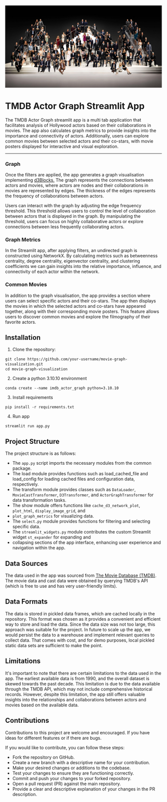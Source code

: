 ![Image Description](assets/hollywood.jpeg)


# TMDB Actor Graph Streamlit App

The TMDB Actor Graph streamlit app is a multi tab application that facilitates analysis of Hollywood actors
based on their collaborations in movies. The app also calculates graph metrics to provide 
insights into the importance and connectivity of actors. Additionally, users can explore common movies between selected 
actors and their co-stars, with movie posters displayed for interactive and visual exploration. 

---

### Graph
Once the filters are applied, the app generates a graph visualisation implementing [d3Blocks.](https://d3blocks.github.io/d3blocks/pages/html/index.html) 
The graph represents the connections between actors and movies, where actors are nodes and their collaborations in 
movies are represented by edges. The thickness of the edges represents the frequency of collaborations between actors.

Users can interact with the graph by adjusting the edge frequency threshold. This threshold allows users to control the 
level of collaboration between actors that is displayed in the graph. By manipulating the threshold, users can focus on 
highly collaborative actors or explore connections between less frequently collaborating actors.

### Graph Metrics

In the Streamlit app, after applying filters, an undirected graph is constructed using NetworkX. By calculating 
metrics such as betweenness centrality, degree centrality, eigenvector centrality, and clustering coefficients we can 
gain insights into the relative importance, influence, and connectivity of each actor within the network.

 
### Common Movies
In addition to the graph visualisation, the app provides a section where users can select specific actors and their 
co-stars. The app then displays the movies in which the selected actors and co-stars have appeared together, along with 
their corresponding movie posters. This feature allows users to discover common movies and explore the filmography of 
their favorite actors.

## Installation

1. Clone the repository:

```
git clone https://github.com/your-username/movie-graph-visualization.git
cd movie-graph-visualization
```

2. Create a python 3.10.10 environment

```
conda create --name imdb_actor_graph python=3.10.10
```

3. Install requirements
```
pip install -r requirements.txt
```

4. Run app
```
streamlit run app.py
```

## Project Structure

The project structure is as follows:

- The ```app.py``` script imports the necessary modules from the common package.
- The load module provides functions such as load_cached_file and load_config for loading cached files and configuration 
data, respectively.
- The transform module provides classes such as ```DataLoader```, ```MovieCastTransformer```, ```D3Transformer```, and 
```ActorGraphTransformer```
for data transformation tasks.
- The show module offers functions like ```cache_d3_network_plot```, ```plot_html```, ```display_image_grid```, and 
- ```plot_graph_metrics```
for visualizing data.
- The ```select.py``` module provides functions for filtering and selecting specific data.
- The ```streamlit_widgets.py``` module contributes the custom Streamlit widget ```st_expander``` for expanding and 
- collapsing sections of the app interface, enhancing user experience and navigation within the app.

## Data Sources
The data used in the app was sourced from [The Movie Database (TMDB)](https://developer.themoviedb.org/docs). 
The movie data and cast data were obtained by querying TMDB's API (which is free to use and has very user-friendly
limits). 


## Data Formats
The data is stored in pickled data frames, which are cached locally in the repository. This format was chosen as it 
provides a convenient and efficient way to store and load the data. Since the data size was not too large, this 
approach was suitable for the project. In future to scale up the app, we would persist the data to a warehouse and 
implement relevant queries to collect data. That comes with cost, and for demo purposes, local pickled static data sets
are sufficient to make the point.


## Limitations
It's important to note that there are certain limitations to the data used in the app. The earliest available data 
is from 1990, and the overall dataset is skewed towards the past decade. This limitation is due to the data available 
through the TMDB API, which may not include comprehensive historical records. However, despite this limitation, 
the app still offers valuable insights into the relationships and collaborations between actors and movies based 
on the available data.


## Contributions

Contributions to this project are welcome and encouraged. If you have ideas for different features or if there are bugs. 

If you would like to contribute, you can follow these steps:

- Fork the repository on GitHub.
- Create a new branch with a descriptive name for your contribution.
- Make your desired changes or additions to the codebase.
- Test your changes to ensure they are functioning correctly.
- Commit and push your changes to your forked repository.
- Open a pull request (PR) against the main repository.
- Provide a clear and descriptive explanation of your changes in the PR description.
